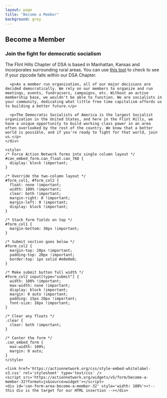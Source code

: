 ```yaml
---
layout: page
title: "Become a Member"
background: grey
---
```


<div class="row">
  <div class="col-lg-12 text-center">
    <h2 class="section-heading text-uppercase">Become a Member</h2>
    <h3 class="section-subheading text-muted">Join the fight for democratic socialism</h3>
  </div>
</div>

<div class="row justify-content-center">
  <div class="col-lg-8">
    <div class="mb-4">
      <p>The Flint Hills Chapter of DSA is based in Manhattan, Kansas and incorporates surrounding rural areas. You can use <a href="https://chapters.dsausa.org/" target="_blank">this tool</a> to check to see if your zipcode falls within our DSA Chapter.</p>
      
      <p>As a member run organization, all of our major decisions are decided democratically. We rely on our members to organize and run meetings, events, fundraisers, campaigns, etc. Without an active membership base, we wouldn't be able to function. We are socialists in your community, dedicating what little free time capitalism affords us to building a better future.</p>
      
      <p>The Democratic Socialists of America is the largest Socialist organization in the United States, and here in the Flint Hills, we have a unique opportunity to build working class power in an area often overlooked by the rest of the country. We know that a better world is possible, and if you're ready to fight for that world, join us.</p>
    </div>

    <style>
    /* Force Action Network forms into single column layout */
    #can_embed_form.can_float.can_768 {
      display: block !important;
    }

    /* Override the two-column layout */
    #form_col1, #form_col2 {
      float: none !important;
      width: 100% !important;
      clear: both !important;
      margin-right: 0 !important;
      margin-left: 0 !important;
      display: block !important;
    }

    /* Stack form fields on top */
    #form_col1 {
      margin-bottom: 30px !important;
    }

    /* Submit section goes below */
    #form_col2 {
      margin-top: 20px !important;
      padding-top: 20px !important;
      border-top: 1px solid #e0e0e0;
    }

    /* Make submit button full width */
    #form_col2 input[type="submit"] {
      width: 100% !important;
      max-width: none !important;
      display: block !important;
      margin: 0 auto !important;
      padding: 15px 20px !important;
      font-size: 16px !important;
    }

    /* Clear any floats */
    .clear {
      clear: both !important;
    }

    /* Center the form */
    .can_embed_form {
      max-width: 100%;
      margin: 0 auto;
    }
    </style>

    <link href='https://actionnetwork.org/css/style-embed-whitelabel-v3.css' rel='stylesheet' type='text/css' />
    <script src='https://actionnetwork.org/widgets/v5/form/become-a-member-32?format=js&source=widget'></script>
    <div id='can-form-area-become-a-member-32' style='width: 100%'><!-- this div is the target for our HTML insertion --></div>
  </div>
</div>